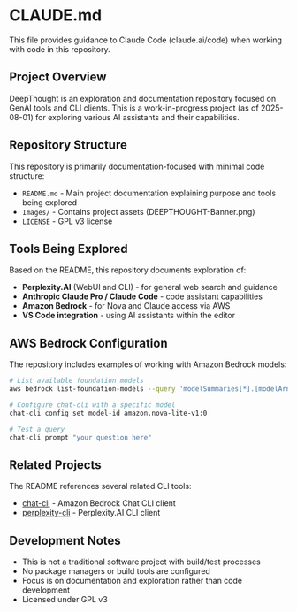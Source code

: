 # CLAUDE.md

This file provides guidance to Claude Code (claude.ai/code) when working with code in this repository.

## Project Overview

DeepThought is an exploration and documentation repository focused on GenAI tools and CLI clients. This is a work-in-progress project (as of 2025-08-01) for exploring various AI assistants and their capabilities.

## Repository Structure

This repository is primarily documentation-focused with minimal code structure:

- `README.md` - Main project documentation explaining purpose and tools being explored
- `Images/` - Contains project assets (DEEPTHOUGHT-Banner.png)
- `LICENSE` - GPL v3 license

## Tools Being Explored

Based on the README, this repository documents exploration of:

- **Perplexity.AI** (WebUI and CLI) - for general web search and guidance
- **Anthropic Claude Pro / Claude Code** - code assistant capabilities  
- **Amazon Bedrock** - for Nova and Claude access via AWS
- **VS Code integration** - using AI assistants within the editor

## AWS Bedrock Configuration

The repository includes examples of working with Amazon Bedrock models:

```bash
# List available foundation models
aws bedrock list-foundation-models --query 'modelSummaries[*].[modelArn, modelId, modelName]' --output text | grep nova

# Configure chat-cli with a specific model
chat-cli config set model-id amazon.nova-lite-v1:0

# Test a query
chat-cli prompt "your question here"
```

## Related Projects

The README references several related CLI tools:
- [chat-cli](https://github.com/chat-cli/chat-cli) - Amazon Bedrock Chat CLI client
- [perplexity-cli](https://github.com/cloudxabide/perplexity-cli) - Perplexity.AI CLI client

## Development Notes

- This is not a traditional software project with build/test processes
- No package managers or build tools are configured
- Focus is on documentation and exploration rather than code development
- Licensed under GPL v3